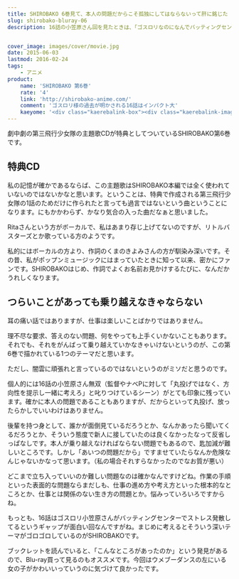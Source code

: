 ```yaml
---
title: SHIROBAKO 6巻見て、本人の問題だからこそ孤独にしてはならないって肝に銘じた
slug: shirobako-bluray-06
description: 16話の小笠原さん回を見たときは、「ゴスロリなのになんでバッティングセンター（しかもうま）」っていうところばかり気になってましたが、改めて見ると深いなって思います。「最近の若い奴は・・・」という前に、自分の心構え見なおしてみませんか。


cover_image: images/cover/movie.jpg
date: 2015-06-03
lastmod: 2016-02-24
tags: 
    - アニメ
product:
    name: 'SHIROBAKO 第6巻'
    rate: '4'
    link: 'http://shirobako-anime.com/'
    comment: 'ゴスロリ様の過去が明かされる16話はインパクト大'
    kaeyome: '<div class="kaerebalink-box"><div class="kaerebalink-image"><a href="http://www.amazon.co.jp/exec/obidos/ASIN/B00OJXVUEY/illusionspace-22/ref=nosim/" rel="nofollow" target="_blank"><img src="http://ecx.images-amazon.com/images/I/51nzvGIlkWL._SL160_.jpg" style="border: none;" /></a></div><div class="kaerebalink-info"><div class="kaerebalink-name"><a href="http://www.amazon.co.jp/exec/obidos/ASIN/B00OJXVUEY/illusionspace-22/ref=nosim/" rel="nofollow" target="_blank">SHIROBAKO 第6巻 (初回生産限定版) [Blu-ray]</a><div class="kaerebalink-powered-date">posted with <a href="http://kaereba.com" rel="nofollow" target="_blank">カエレバ</a></div></div><div class="kaerebalink-detail">木村珠莉 ワーナー・ブラザース・ホームエンターテイメント 2015-05-27    </div><div class="kaerebalink-link1"><div class="shoplinkamazon"><a href="http://www.amazon.co.jp/gp/search?keywords=SHIROBAKO%206%8A%AA%81%40Blu-ray&__mk_ja_JP=%83J%83%5E%83J%83i&tag=illusionspace-22" rel="nofollow" target="_blank">Amazon</a></div><div class="shoplinkrakuten"><a href="http://hb.afl.rakuten.co.jp/hgc/0e95387f.f2aef20d.0e953880.25e412bd/?pc=http%3A%2F%2Fsearch.rakuten.co.jp%2Fsearch%2Fmall%2FSHIROBAKO%25206%25E5%25B7%25BB%25E3%2580%2580Blu-ray%2F-%2Ff.1-p.1-s.1-sf.0-st.A-v.2%3Fx%3D0%26scid%3Daf_ich_link_urltxt%26m%3Dhttp%3A%2F%2Fm.rakuten.co.jp%2F" rel="nofollow" target="_blank">楽天市場</a></div><div class="shoplinkyahoo"><a href="http://ck.jp.ap.valuecommerce.com/servlet/referral?sid=3085416&pid=882193779&vc_url=http%3A%2F%2Fsearch.shopping.yahoo.co.jp%2Fsearch%3Fp%3DSHIROBAKO%25206%25E5%25B7%25BB%25E3%2580%2580Blu-ray" rel="nofollow"  target="_blank">Yahooショッピング<img src="http://ad.jp.ap.valuecommerce.com/servlet/gifbanner?sid=3085416&pid=882193779" height="1" width="1" border="0"></a></div></div></div><div class="booklink-footer" style="clear: left"></div></div>'
---
```


劇中劇の第三飛行少女隊の主題歌CDが特典としてついているSHIROBAKO第6巻です。


## 特典CD


私の記憶が確かであるならば、この主題歌はSHIROBAKO本編では全く使われていないのではないかなと思います。ということは、特典で作成される第三飛行少女隊の1話のためだけに作られたと言っても過言ではないという曲ということになります。にもかかわらず、かなり気合の入った曲だなぁと思いました。

Ritaさんという方がボーカルで、私はあまり存じ上げてないのですが、リトルバスターズとか歌っている方のようです。

私的にはボーカルの方より、作詞のくまのきよみさんの方が馴染み深いです。その昔、私がポップンミュージックにはまっていたときに知って以来、密かにファンです。SHIROBAKOはじめ、作詞でよくお名前お見かけするたびに、なんだかうれしくなります。


## つらいことがあっても乗り越えなきゃならない


耳の痛い話ではありますが、仕事は楽しいことばかりではありません。

理不尽な要求、答えのない問題、何をやっても上手くいかないこともあります。それでも、それをがんばって乗り越えていかなきゃいけないというのが、この第6巻で描かれている1つのテーマだと思います。

ただし、闇雲に頑張れと言っているのではないというのがミソだと思うのです。

個人的には16話の小笠原さん無双（監督やナベPに対して「丸投げではなく、方向性を提示し一緒に考えろ」と叱りつけているシーン）がとても印象に残っています。確かに本人の問題であることもありますが、だからといって丸投げ、放ったらかしでいいわけはありません。

後輩を持つ身として、誰かが面倒見ているだろうとか、なんかあったら聞いてくるだろうとか、そういう態度で新人に接していたのは良くなかったなって反省しっぱなしです。本人が乗り越えなければならない問題でもあるので、匙加減が難しいところです。しかし「あいつの問題だから」ですませていたらなんか危険なんじゃないかなって思います。（私の場合それすらなかったのでなお質が悪い）

どこまで立ち入っていいのか難しい問題なのは確かなんですけどね。作業の手順といった表面的な問題ならまだしも、仕事の進め方や考え方といった根本的なところとか、仕事とは関係のない生き方の問題とか。悩みっていろいろですからね。

もっとも、16話はゴスロリ小笠原さんがバッティングセンターでストレス発散してるというギャップが面白い回なんですがね。まじめに考えるとそういう深いテーマがゴロゴロしているのがSHIROBAKOです。

ブックレットを読んでいると、「こんなところがあったのか」という発見があるので、Blu-ray買って見るのもオススメです。今回はウメブーダンスの左にいる女の子がかわいいっていうのに気づけて良かったです。


  